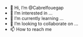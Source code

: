 - 👋 Hi, I’m @Cabrelfouegap
- 👀 I’m interested in ...
- 🌱 I’m currently learning ...
- 💞️ I’m looking to collaborate on ...
- 📫 How to reach me 

<!---
Cabrelfouegap/Cabrelfouegap is a ✨ special ✨ repository because its `README.md` (this file) appears on your GitHub profile.
You can click the Preview link to take a look at your changes.
--->
